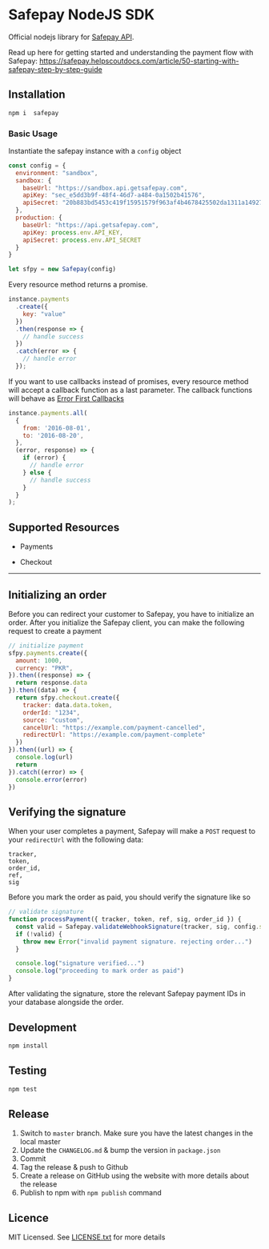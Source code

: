 # Safepay NodeJS SDK

Official nodejs library for [Safepay API](https://getsafepay.com).

Read up here for getting started and understanding the payment flow with Safepay: <https://safepay.helpscoutdocs.com/article/50-starting-with-safepay-step-by-step-guide>

## Installation

```bash
npm i  safepay
```

### Basic Usage

Instantiate the safepay instance with a `config` object

```js
const config = {
  environment: "sandbox",
  sandbox: {
    baseUrl: "https://sandbox.api.getsafepay.com",
    apiKey: "sec_e5dd3b9f-48f4-46d7-a484-0a1502b41576",
    apiSecret: "20b883bd5453c419f15951579f963af4b4678425502da1311a14927018487bec"
  },
  production: {
    baseUrl: "https://api.getsafepay.com",
    apiKey: process.env.API_KEY,
    apiSecret: process.env.API_SECRET
  }
}

let sfpy = new Safepay(config)
```

Every resource method returns a promise.

```js
instance.payments
  .create({
    key: "value"
  })
  .then(response => {
    // handle success
  })
  .catch(error => {
    // handle error
  });
```

If you want to use callbacks instead of promises, every resource method will accept a callback function as a last parameter. The callback functions will behave as [Error First Callbacks ](http://fredkschott.com/post/2014/03/understanding-error-first-callbacks-in-node-js/)

```js
instance.payments.all(
  {
    from: '2016-08-01',
    to: '2016-08-20',
  },
  (error, response) => {
    if (error) {
      // handle error
    } else {
      // handle success
    }
  }
);
```

## Supported Resources

- Payments

- Checkout

---

## Initializing an order

Before you can redirect your customer to Safepay, you have to initialize an order. After you initialize the Safepay client, you can make the following request to create a payment

```js
// initialize payment
sfpy.payments.create({
  amount: 1000,
  currency: "PKR",
}).then((response) => {
  return response.data
}).then((data) => {
  return sfpy.checkout.create({
    tracker: data.data.token,
    orderId: "1234",
    source: "custom",
    cancelUrl: "https://example.com/payment-cancelled",
    redirectUrl: "https://example.com/payment-complete"
  })
}).then((url) => {
  console.log(url)
  return 
}).catch((error) => {
  console.error(error)
})
```

## Verifying the signature

When your user completes a payment, Safepay will make a `POST` request to your `redirectUrl` with the following data:
```
tracker,
token,
order_id,
ref,
sig
```

Before you mark the order as paid, you should verify the signature like so
```js
// validate signature
function processPayment({ tracker, token, ref, sig, order_id }) {
  const valid = Safepay.validateWebhookSignature(tracker, sig, config.sandbox.apiSecret)
  if (!valid) {
    throw new Error("invalid payment signature. rejecting order...")
  }

  console.log("signature verified...")
  console.log("proceeding to mark order as paid")
}
```

After validating the signature, store the relevant Safepay payment IDs in your database alongside the order.

## Development

```bash
npm install
```

## Testing

```bash
npm test
```

## Release

1.  Switch to `master` branch. Make sure you have the latest changes in the local master
2.  Update the `CHANGELOG.md` & bump the version in `package.json`
3.  Commit
4.  Tag the release & push to Github
5.  Create a release on GitHub using the website with more details about the release
6.  Publish to npm with `npm publish` command

## Licence

MIT Licensed. See [LICENSE.txt](LICENSE.txt) for more details
